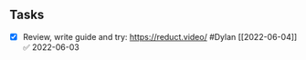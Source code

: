 ## Tasks
- [x] Review, write guide and try: https://reduct.video/ #Dylan [[2022-06-04]] ✅ 2022-06-03